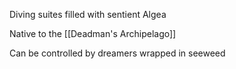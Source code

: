 Diving suites filled with sentient Algea

Native to the [[Deadman's Archipelago]] 

Can be controlled by dreamers wrapped in seeweed